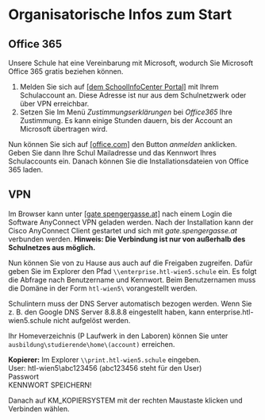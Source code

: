# Organisatorische Infos zum Start

## Office 365

Unsere Schule hat eine Vereinbarung mit Microsoft, wodurch Sie Microsoft Office 365 gratis beziehen können.

1. Melden Sie sich auf <a href="https://sic.spengergasse.at" target="_blank">[dem SchoolInfoCenter Portal]</a> mit Ihrem Schulaccount an. Diese Adresse ist nur aus dem Schulnetzwerk oder über VPN erreichbar.
2. Setzen Sie Im Menü *Zustimmungserklärungen* bei *Office365* Ihre Zustimmung. Es kann einige Stunden dauern, bis der Account an Microsoft übertragen wird.

Nun können Sie sich auf <a href="https://www.office.com" target="_blank">[office.com]</a> den Button *anmelden* anklicken. Geben Sie dann Ihre Schul Mailadresse und das Kennwort Ihres Schulaccounts ein. Danach können Sie die Installationsdateien von Office 365 laden.

## VPN
Im Browser kann unter <a href="https://gate.spengergasse.at" target="_blank">[gate spengergasse.at]</a> nach einem Login die Software AnyConnect VPN geladen werden. Nach der Installation kann der Cisco AnyConnect Client gestartet und sich mit *gate.spengergasse.at* verbunden werden. **Hinweis: Die Verbindung ist nur von außerhalb des Schulnetzes aus möglich.**

Nun können Sie von zu Hause aus auch auf die Freigaben zugreifen. Dafür geben Sie im Explorer den Pfad `\\enterprise.htl-wien5.schule`
ein. Es folgt die Abfrage nach Benutzername und Kennwort. Beim Benutzernamen muss die Domäne in der Form `htl-wien5\` vorangestellt werden.

Schulintern muss der DNS Server automatisch bezogen werden. Wenn Sie z. B. den Google DNS Server 8.8.8.8 eingestellt haben, kann enterprise.htl-wien5.schule nicht aufgelöst werden.

Ihr Homeverzeichnis (P Laufwerk in den Laboren) können Sie unter `ausbildung\studierende\home\(account)` erreichen.

**Kopierer:**
Im Explorer `\\print.htl-wien5.schule` eingeben.  
User: htl-wien5\abc123456 (abc123456 steht für den User)  
Passwort  
KENNWORT SPEICHERN!  

Danach auf KM_KOPIERSYSTEM mit der rechten Maustaste klicken und Verbinden wählen.
